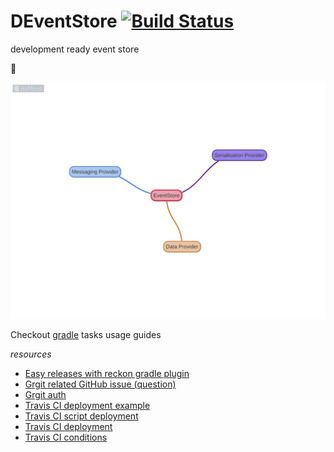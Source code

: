 # DEventStore [![Build Status](https://travis-ci.org/daggerok/deventstore.svg?branch=master)](https://travis-ci.org/daggerok/deventstore)
development ready event store

:thinking:

<!--
![Schema]([event store])
-->

![Schema](https://github.com/daggerok/deventstore/blob/PR6/miMind/EventStore.png)

<!--

# java-persistence
Aka akka-persistence (:

```java
class PersistentCounter<C extends Command, E extends Event> {
    public void handle(C cmd) {
        Mono<E> evt = handle(cmd);
        persist(evt, this::onEvent);
    }

    public E handle(C cmd) {
        failAlwaysAsNotSupportedCommand();
        return Mono.error("unknown command");
    }

    public Mono<E> handle(MyFirstCommand cmd) {
        validateTo(cmd);
        return new MyFirstEvent(cmd.getId(), cmd.getValue());
    }

    public CompletableFuture<Void> onEvent(MyFirstEvent evt) {
        
    }
}
```

-->

<!-- main contend -->

Checkout [gradle] tasks usage guides

_resources_

* [Easy releases with reckon gradle plugin]
* [Grgit related GitHub issue (question)]
* [Grgit auth]
* [Travis CI deployment example]
* [Travis CI script deployment]
* [Travis CI deployment]
* [Travis CI conditions]

<!-- refs -->

[event store]: miMind/EventStore.png
[gradle]: gradle
[Easy releases with reckon gradle plugin]: https://github.com/ajoberstar/reckon/blob/master/docs/index.md
[Grgit related GitHub issue (question)]: https://github.com/ajoberstar/reckon/issues/123
[Grgit auth]: http://ajoberstar.org/grgit/grgit-authentication.html
[Travis CI deployment example]: https://github.com/daggerok/streaming-file-server/blob/master/.travis.yml#L240
[Travis CI script deployment]: https://docs.travis-ci.com/user/deployment/script/
[Travis CI deployment]: https://docs.travis-ci.com/user/deployment
[Travis CI conditions]: https://docs.travis-ci.com/user/conditions-v1
